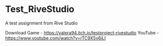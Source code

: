 # Test_RiveStudio
A test assignment from Rive Studio


Download Game - https://valera94.itch.io/testproject-rivestudio
YouTube - https://www.youtube.com/watch?v=rTC9X5v6iLI
